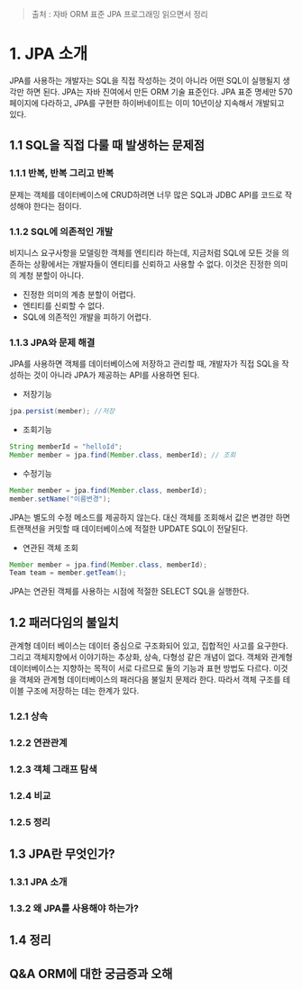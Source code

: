 > 출처 : 자바 ORM 표준 JPA 프로그래밍 읽으면서 정리  

# 1. JPA 소개
JPA를 사용하는 개발자는 SQL을 직접 작성하는 것이 아니라 어떤 SQL이 실행될지 생각만 하면 된다.
JPA는 자바 진여에서 만든 ORM 기술 표준인다. JPA 표준 명세만 570페이지에 다라하고, JPA를 구현한 하이버네이트는
이미 10년이상 지속해서 개발되고 있다.

## 1.1 SQL을 직접 다룰 때 발생하는 문제점
### 1.1.1 반복, 반복 그리고 반복
문제는 객체를 데이터베이스에 CRUD하려면 너무 많은 SQL과 JDBC API를 코드로 작성해야 한다는 점이다.

### 1.1.2 SQL에 의존적인 개발
비지니스 요구사항을 모델링한 객체를 엔티티라 하는데, 
지금처럼 SQL에 모든 것을 의존하는 상황에서는 개발자들이 엔티티를 신뢰하고 사용할 수 없다.
이것은 진정한 의미의 계청 분할이 아니다.

- 진정한 의미의 계층 분할이 어렵다.
- 엔티티를 신뢰할 수 없다.
- SQL에 의존적인 개발을 피하기 어렵다.

### 1.1.3 JPA와 문제 해결
JPA를 사용하면 객체를 데이터베이스에 저장하고 관리할 때, 개발자가 직접 SQL을 작성하는 것이 아니라
JPA가 제공하는 API를 사용하면 된다.

- 저장기능
```java
jpa.persist(member); //저장
```
- 조회기능
```java
String memberId = "helloId";
Member member = jpa.find(Member.class, memberId); // 조회
```
- 수정기능
```java
Member member = jpa.find(Member.class, memberId);
member.setName("이름변경");
```
JPA는 별도의 수정 메소드를 제공하지 않는다. 대신 객체를 조회해서 값은 변경만 하면
트랜잭션을 커밋할 때 데이터베이스에 적절한 UPDATE SQL이 전달된다.

- 연관된 객체 조회
```java
Member member = jpa.find(Member.class, memberId);
Team team = member.getTeam();
```
JPA는 연관된 객체를 사용하는 시점에 적절한 SELECT SQL을 실행한다.

## 1.2 패러다임의 불일치
관계형 데이터 베이스는 데이터 중심으로 구조화되어 있고, 집합적인 사고를 요구한다. 
그리고 객체지향에서 이야기하는 추상화, 상속, 다형성 같은 개념이 없다. 객체와 관계형 데이터베이스는 지향하는 목적이 서로 다르므로
둘의 기능과 표현 방법도 다르다. 이것을 객체와 관계형 데이터베이스의 패러다음 불일치 문제라 한다.
따라서 객체 구조를 테이블 구조에 저장하는 데는 한계가 있다.

### 1.2.1 상속
### 1.2.2 연관관계
### 1.2.3 객체 그래프 탐색

### 1.2.4 비교
### 1.2.5 정리

## 1.3 JPA란 무엇인가?
### 1.3.1 JPA 소개
### 1.3.2 왜 JPA를 사용해야 하는가?

## 1.4 정리
## Q&A ORM에 대한 궁금증과 오해
